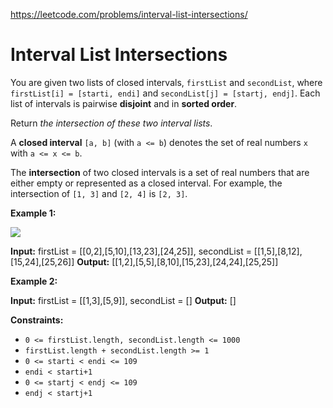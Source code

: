 https://leetcode.com/problems/interval-list-intersections/ 
 # Interval List Intersections 

  You are given two lists of closed intervals, `firstList` and `secondList`, where `firstList[i] = [starti, endi]` and `secondList[j] = [startj, endj]`. Each list of intervals is pairwise **disjoint** and in **sorted order**.

Return _the intersection of these two interval lists_.

A **closed interval** `[a, b]` (with `a <= b`) denotes the set of real numbers `x` with `a <= x <= b`.

The **intersection** of two closed intervals is a set of real numbers that are either empty or represented as a closed interval. For example, the intersection of `[1, 3]` and `[2, 4]` is `[2, 3]`.

**Example 1:**

![](https://assets.leetcode.com/uploads/2019/01/30/interval1.png)

**Input:** firstList = \[\[0,2\],\[5,10\],\[13,23\],\[24,25\]\], secondList = \[\[1,5\],\[8,12\],\[15,24\],\[25,26\]\]
**Output:** \[\[1,2\],\[5,5\],\[8,10\],\[15,23\],\[24,24\],\[25,25\]\]

**Example 2:**

**Input:** firstList = \[\[1,3\],\[5,9\]\], secondList = \[\]
**Output:** \[\]

**Constraints:**

*   `0 <= firstList.length, secondList.length <= 1000`
*   `firstList.length + secondList.length >= 1`
*   `0 <= starti < endi <= 109`
*   `endi < starti+1`
*   `0 <= startj < endj <= 109`
*   `endj < startj+1`